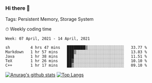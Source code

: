 ### Hi there 👋

Tags: Persistent Memory, Storage System

<!--

[![Anurag's github stats](https://github-readme-stats.vercel.app/api?username=wwyf)](https://github.com/anuraghazra/github-readme-stats)

[![Anurag's github stats](https://github-readme-stats.vercel.app/api?username=wwyf&count_private=true)](https://github.com/anuraghazra/github-readme-stats)


[![Top Langs](https://github-readme-stats.vercel.app/api/top-langs/?username=wwyf&count_private=true&&hide=jupyter%20notebook,html)](https://github.com/anuraghazra/github-readme-stats)



-->


⏱ Weekly coding time

<!--START_SECTION:waka-->
```text
Week: 07 April, 2021 - 14 April, 2021

sh         4 hrs 47 mins   ████████▒░░░░░░░░░░░░░░░░   33.77 % 
Markdown   1 hr 57 mins    ███▒░░░░░░░░░░░░░░░░░░░░░   13.83 % 
Java       1 hr 38 mins    ███░░░░░░░░░░░░░░░░░░░░░░   11.51 % 
TeX        1 hr 26 mins    ██▓░░░░░░░░░░░░░░░░░░░░░░   10.10 % 
C++        1 hr 17 mins    ██▒░░░░░░░░░░░░░░░░░░░░░░   09.10 % 
```
<!--END_SECTION:waka-->



[![Anurag's github stats](https://github-readme-stats.vercel.app/api?username=wwyf&count_private=true&show_icons=true&hide_border=true)](https://github.com/anuraghazra/github-readme-stats) [![Top Langs](https://github-readme-stats.vercel.app/api/top-langs/?username=wwyf&count_private=true&hide=jupyter%20notebook,html,OpenEdge%20ABL&langs_count=10&layout=compact&hide_border=true)](https://github.com/anuraghazra/github-readme-stats)

<!--

[![willianrod's wakatime stats](https://github-readme-stats.vercel.app/api/wakatime?username=wwyf)](https://github.com/anuraghazra/github-readme-stats)


-->
